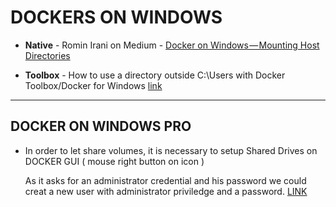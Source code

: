 # DOCKERS ON WINDOWS

* **Native** - Romin Irani on Medium - [Docker on Windows — Mounting Host Directories](https://rominirani.com/docker-on-windows-mounting-host-directories-d96f3f056a2c)  

* **Toolbox** - How to use a directory outside C:\Users with Docker Toolbox/Docker for Windows [link](http://support.divio.com/local-development/docker/how-to-use-a-directory-outside-cusers-with-docker-toolboxdocker-for-windows)

--------------------------------------

## DOCKER ON WINDOWS PRO

* In order to let share volumes, it is necessary to setup Shared Drives on DOCKER GUI ( mouse right button on icon )

  As it asks for an administrator credential and his password we could creat a new user with administrator priviledge and a password. [LINK](https://forums.docker.com/t/how-to-share-windows-drives-with-a-user-without-password/22933/3)
